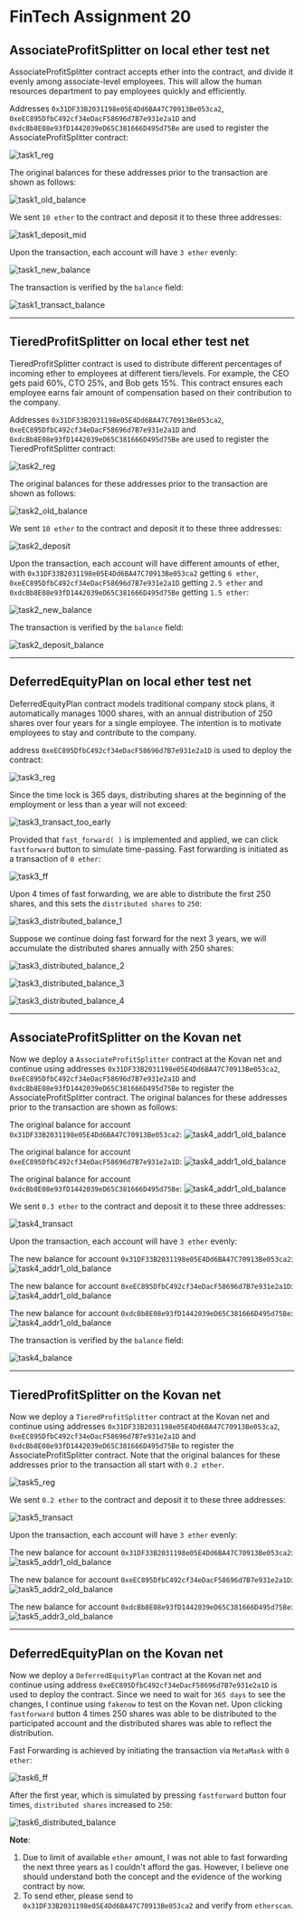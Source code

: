 # FinTech Assignment 20


## AssociateProfitSplitter on local ether test net

AssociateProfitSplitter contract accepts ether into the contract, and divide it evenly among associate-level employees. This will allow the human resources department to pay employees quickly and efficiently.

Addresses `0x31DF33B2031198e05E4Dd6BA47C70913Be053ca2`, `0xeEC895DfbC492cf34eDacF58696d7B7e931e2a1D`  and `0xdcBb8E08e93fD1442039eD65C381666D495d75Be` are used to register the AssociateProfitSplitter contract:

![task1_reg](./Images/task1_deposit_pre.png)

The original balances for these addresses prior to the transaction are shown as follows:

![task1_old_balance](./Images/task1_old_balance.png)

We sent `10 ether` to the contract and deposit it to these three addresses:

![task1_deposit_mid](./Images/task1_deposit_mid.png)

Upon the transaction, each account will have `3 ether` evenly:

![task1_new_balance](./Images/task1_new_balance.png)

The transaction is verified by the `balance` field:

![task1_transact_balance](./Images/task1_transact_balance.png)


---


## TieredProfitSplitter on local ether test net

TieredProfitSplitter contract is used to distribute different percentages of incoming ether to employees at different tiers/levels. For example, the CEO gets paid 60%, CTO 25%, and Bob gets 15%. This contract ensures 
each employee earns fair amount of compensation based on their contribution to the company.

Addresses `0x31DF33B2031198e05E4Dd6BA47C70913Be053ca2`, `0xeEC895DfbC492cf34eDacF58696d7B7e931e2a1D`  and `0xdcBb8E08e93fD1442039eD65C381666D495d75Be` are used to register the TieredProfitSplitter contract:

![task2_reg](./Images/task2_reg.png)

The original balances for these addresses prior to the transaction are shown as follows:

![task2_old_balance](./Images/task2_old_balance.png)

We sent `10 ether` to the contract and deposit it to these three addresses:

![task2_deposit](./Images/task2_deposit.png)

Upon the transaction, each account will have different amounts of ether, with `0x31DF33B2031198e05E4Dd6BA47C70913Be053ca2` getting `6 ether`, `0xeEC895DfbC492cf34eDacF58696d7B7e931e2a1D` getting `2.5 ether` and
`0xdcBb8E08e93fD1442039eD65C381666D495d75Be` getting `1.5 ether`:

![task2_new_balance](./Images/task2_new_balance.png)

The transaction is verified by the `balance` field:

![task2_deposit_balance](./Images/task2_deposit_balance.png)


---


## DeferredEquityPlan on local ether test net

DeferredEquityPlan contract models traditional company stock plans, it automatically manages 1000 shares, with an annual distribution of 250 shares over four years for a single employee. The intention is to motivate
employees to stay and contribute to the company.

address `0xeEC895DfbC492cf34eDacF58696d7B7e931e2a1D` is used to deploy the contract:

![task3_reg](./Images/task3_reg.png)

Since the time lock is 365 days, distributing shares at the beginning of the employment or less than a year will not exceed:

![task3_transact_too_early](./Images/task3_transact_too_early.png)

Provided that `fast_forward( )` is implemented and applied, we can click `fastforward` button to simulate time-passing. Fast forwarding is initiated as a transaction of `0 ether`:

![task3_ff](./Images/task3_ff.png)

Upon 4 times of fast forwarding, we are able to distribute the first 250 shares, and this sets the `distributed shares` to `250`:

![task3_distributed_balance_1](./Images/task3_distributed_balance_1.png)

Suppose we continue doing fast forward for the next 3 years, we will accumulate the distributed shares annually with 250 shares:

![task3_distributed_balance_2](./Images/task3_distributed_balance_2.png)

![task3_distributed_balance_3](./Images/task3_distributed_balance_3.png)

![task3_distributed_balance_4](./Images/task3_distributed_balance_4.png)


---


## AssociateProfitSplitter on the Kovan net

Now we deploy a `AssociateProfitSplitter` contract at the Kovan net and continue using addresses `0x31DF33B2031198e05E4Dd6BA47C70913Be053ca2`, `0xeEC895DfbC492cf34eDacF58696d7B7e931e2a1D`  and `0xdcBb8E08e93fD1442039eD65C381666D495d75Be` to register the AssociateProfitSplitter contract. The original balances for these addresses prior to the transaction are shown as follows:

The original balance for account `0x31DF33B2031198e05E4Dd6BA47C70913Be053ca2`:
![task4_addr1_old_balance](./Images/task4_addr1_old_balance.png)

The original balance for account `0xeEC895DfbC492cf34eDacF58696d7B7e931e2a1D`:
![task4_addr1_old_balance](./Images/task4_addr2_old_balance.png)

The original balance for account `0xdcBb8E08e93fD1442039eD65C381666D495d75Be`:
![task4_addr1_old_balance](./Images/task4_addr3_old_balance.png)


We sent `0.3 ether` to the contract and deposit it to these three addresses:

![task4_transact](./Images/task4_transact.png)

Upon the transaction, each account will have `3 ether` evenly:

The new balance for account `0x31DF33B2031198e05E4Dd6BA47C70913Be053ca2`:
![task4_addr1_old_balance](./Images/task4_addr1_new_balance.png)

The new balance for account `0xeEC895DfbC492cf34eDacF58696d7B7e931e2a1D`:
![task4_addr1_old_balance](./Images/task4_addr2_new_balance.png)

The new balance for account `0xdcBb8E08e93fD1442039eD65C381666D495d75Be`:
![task4_addr1_old_balance](./Images/task4_addr3_new_balance.png)


The transaction is verified by the `balance` field:

![task4_balance](./Images/task4_balance.png)


---


## TieredProfitSplitter on the Kovan net

Now we deploy a `TieredProfitSplitter` contract at the Kovan net and continue using addresses `0x31DF33B2031198e05E4Dd6BA47C70913Be053ca2`, `0xeEC895DfbC492cf34eDacF58696d7B7e931e2a1D`  and `0xdcBb8E08e93fD1442039eD65C381666D495d75Be` to register the AssociateProfitSplitter contract. Note that the original balances for these addresses prior to the transaction all start with `0.2 ether`.

![task5_reg](./Images/task5_reg.png)

We sent `0.2 ether` to the contract and deposit it to these three addresses:

![task5_transact](./Images/task5_transact.png)

Upon the transaction, each account will have `3 ether` evenly:

The new balance for account `0x31DF33B2031198e05E4Dd6BA47C70913Be053ca2`:
![task5_addr1_old_balance](./Images/task5_addr1_new_balance.png)

The new balance for account `0xeEC895DfbC492cf34eDacF58696d7B7e931e2a1D`:
![task5_addr2_old_balance](./Images/task5_addr2_new_balance.png)

The new balance for account `0xdcBb8E08e93fD1442039eD65C381666D495d75Be`:
![task5_addr3_old_balance](./Images/task5_addr3_new_balance.png)


---


## DeferredEquityPlan on the Kovan net

Now we deploy a `DeferredEquityPlan` contract at the Kovan net and continue using address `0xeEC895DfbC492cf34eDacF58696d7B7e931e2a1D` is used to deploy the contract. Since we need to wait for `365 days` 
to see the changes, I continue using `fakenow` to test on the Kovan net. Upon clicking `fastforward` button 4 times 250 shares was able to be distributed to the participated account and the distributed shares
was able to reflect the distribution.

Fast Forwarding is achieved by initiating the transaction via `MetaMask` with `0 ether`:

![task6_ff](./Images/task6_ff.png)

After the first year, which is simulated by pressing `fastforward` button four times, `distributed shares` increased to `250`:

![task6_distributed_balance](./Images/task6_distributed_balance.png)


__Note__: 

1. Due to limit of available `ether` amount, I was not able to fast forwarding the next three years as I couldn't afford the gas. However, 
I believe one should understand both the concept and the evidence of the working contract by now. </br>
2. To send ether, please send to `0x31DF33B2031198e05E4Dd6BA47C70913Be053ca2` and verify from `etherscan`.


